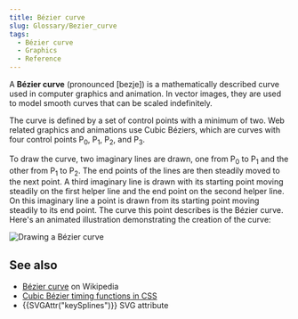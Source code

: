 ```yaml
---
title: Bézier curve
slug: Glossary/Bezier_curve
tags:
  - Bézier curve
  - Graphics
  - Reference
---
```


A **Bézier curve** (pronounced \[bezje]) is a mathematically described curve used in computer graphics and animation. In vector images, they are used to model smooth curves that can be scaled indefinitely.

The curve is defined by a set of control points with a minimum of two. Web related graphics and animations use Cubic Béziers, which are curves with four control points P<sub>0</sub>, P<sub>1</sub>, P<sub>2</sub>, and P<sub>3</sub>.

To draw the curve, two imaginary lines are drawn, one from P<sub>0</sub> to P<sub>1</sub> and the other from P<sub>1</sub> to P<sub>2</sub>. The end points of the lines are then steadily moved to the next point. A third imaginary line is drawn with its starting point moving steadily on the first helper line and the end point on the second helper line. On this imaginary line a point is drawn from its starting point moving steadily to its end point. The curve this point describes is the Bézier curve. Here's an animated illustration demonstrating the creation of the curve:

![Drawing a Bézier curve](bézier_2_big.gif)

## See also

- [Bézier curve](https://en.wikipedia.org/wiki/B%C3%A9zier_curve) on Wikipedia
- [Cubic Bézier timing functions in CSS](/en-US/docs/Web/CSS/easing-function#using_the_cubic-bezier_function)
- {{SVGAttr("keySplines")}} SVG attribute
